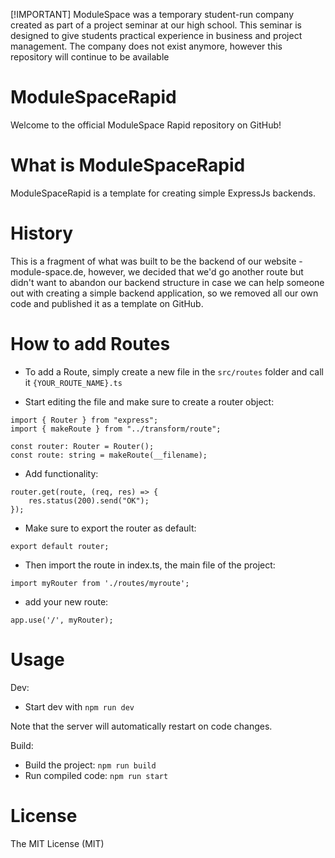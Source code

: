 [!IMPORTANT]
ModuleSpace was a temporary student-run company created as part of a project seminar at our high school. This seminar is designed to give students practical experience in business and project management. The company does not exist anymore, however this repository will continue to be available


# ModuleSpaceRapid

Welcome to the official ModuleSpace Rapid repository on GitHub!

# What is ModuleSpaceRapid

ModuleSpaceRapid is a template for creating simple ExpressJs backends.

# History

This is a fragment of what was built to be the backend of our website - module-space.de, however, we decided that we'd go another route but didn't want to abandon our backend structure in case we can help someone out with creating a simple backend application, so we removed all our own code and published it as a template on GitHub.

# How to add Routes

- To add a Route, simply create a new file in the ```src/routes``` folder and call it ```{YOUR_ROUTE_NAME}.ts```

- Start editing the file and make sure to create a router object:
```
import { Router } from "express";
import { makeRoute } from "../transform/route";

const router: Router = Router();
const route: string = makeRoute(__filename);
```
- Add functionality:
```
router.get(route, (req, res) => {
    res.status(200).send("OK");
});
```

- Make sure to export the router as default:

```
export default router;
```

- Then import the route in index.ts, the main file of the project:

```
import myRouter from './routes/myroute';
```

- add your new route:

```
app.use('/', myRouter);
```

# Usage

Dev:
- Start dev with ```npm run dev```

Note that the server will automatically restart on code changes.

Build:
- Build the project: ```npm run build``` 
- Run compiled code: ```npm run start```

# License

The MIT License (MIT)

